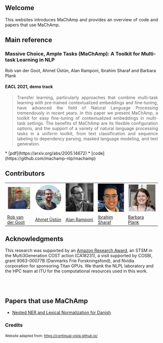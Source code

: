 ## Welcome

<div style="text-align: justify">
This websites introduces MaChAmp and provides an overview of code and papers that use MaChAmp.	 
</div>


## Main reference

### Massive Choice, Ample Tasks (MaChAmp): A Toolkit for Multi-task Learning in NLP

Rob van der Goot, Ahmet Üstün, Alan Ramponi, Ibrahim Sharaf and Barbara Plank

#### EACL 2021, demo track
<blockquote>
    <div style="text-align: justify">
        Transfer learning, particularly approaches that combine multi-task learning with pre-trained contextualized embeddings and fine-tuning, have advanced the field of Natural Language Processing tremendously in recent years. In this paper we present MaChAmp, a toolkit for easy fine-tuning of contextualized embeddings in multi-task settings. The benefits of MaChAmp are its flexible configuration options, and the support of a variety of natural language processing tasks in a uniform toolkit, from text classification and sequence labeling to dependency parsing, masked language modeling, and text generation. 
    </div> 
</blockquote>
* [pdf](https://arxiv.org/abs/2005.14672)
* [code](https://github.com/machamp-nlp/machamp)


## Contributors

<table id='contributor-table'>
  <tr>
    <td>
      <img class="headshots" src='images/rob.jpg' alt='Rob van der Goot'>
    </td>
    <td>
      <img class="headshots" src='images/ahmet.jpg' alt='Ahmet Üstün'>
    </td>
    <td>
      <img class="headshots" src='images/alan.jpg' alt='Alan Ramponi'>
    </td>
      <td>
      <img class="headshots" src='images/ibrahim.jpg' alt='Ibrahim Sharaf'>
    </td>
    <td>
      <img class="headshots" src='images/barbara.jpg' alt='Barbara Plank'>
    </td>
  </tr>
  <tr>
    <td>
      <div class='names'><a href="http://www.robvandergoot.com/">Rob van der Goot</a></div>
    </td>
    <td>
      <div class='names'><a href="https://ahmetustun.github.io">Ahmet Üstün</a></div>
    </td>
    <td>
      <div class='names'><a href="https://alanramponi.github.io/">Alan Ramponi</a></div>
    </td>
      <td>
      <img class="names"><a href="#">Ibrahim Sharaf</a></div>
    </td>
    <td>
      <div class='names'><a href="https://bplank.github.io/">Barbara Plank</a></div>
    </td>
  </tr>
</table>

## Acknowledgments

This research was supported by an <a href="https://ara.amazon-ml.com/recipients/#2018">Amazon Research Award</a>, an STSM in the Multi3Generation
COST action (CA18231), a visit supported by
COSBI, grant 9063-00077B (Danmarks Frie
Forskningsfond), and Nvidia corporation for sponsoring Titan GPUs. We thank the NLPL laboratory
and the HPC team at ITU for the computational
resources used in this work.

<br>
<br>

## Papers that use MaChAmp

* [Nested NER and Lexical Normalization for Danish](https://www.aclweb.org/anthology/2020.coling-main.583/)


### Credits
<p>
<small>Website adapted from: <a href="https://continual-vista.github.io/">https://continual-vista.github.io/</a></small>
</p>
